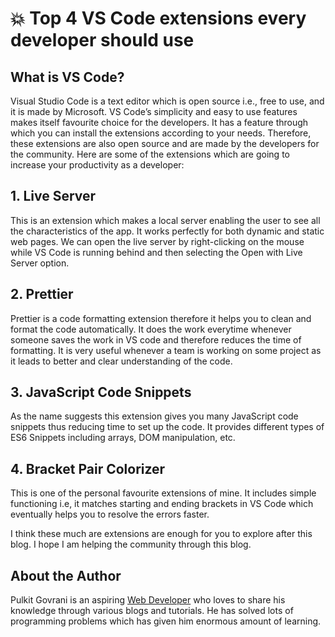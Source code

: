 # 💥 Top 4 VS Code extensions every developer should use

## What is VS Code?

Visual Studio Code is a text editor which is open source i.e., free to use, and
it is made by Microsoft. VS Code’s simplicity and easy to use features makes
itself favourite choice for the developers. It has a feature through which you
can install the extensions according to your needs. Therefore, these extensions
are also open source and are made by the developers for the community. Here are
some of the extensions which are going to increase your productivity as a
developer:

## 1. Live Server

This is an extension which makes a local server enabling the user to see all the
characteristics of the app. It works perfectly for both dynamic and static web
pages. We can open the live server by right-clicking on the mouse while VS Code
is running behind and then selecting the Open with Live Server option.

## 2. Prettier

Prettier is a code formatting extension therefore it helps you to clean and
format the code automatically. It does the work everytime whenever someone saves
the work in VS code and therefore reduces the time of formatting. It is very
useful whenever a team is working on some project as it leads to better and
clear understanding of the code.

## 3. JavaScript Code Snippets

As the name suggests this extension gives you many JavaScript code snippets thus
reducing time to set up the code. It provides different types of ES6 Snippets
including arrays, DOM manipulation, etc.

## 4. Bracket Pair Colorizer

This is one of the personal favourite extensions of mine. It includes simple
functioning i.e, it matches starting and ending brackets in VS Code which
eventually helps you to resolve the errors faster.

I think these much are extensions are enough for you to explore after this blog.
I hope I am helping the community through this blog.

## About the Author

Pulkit Govrani is an aspiring
[Web Developer](https://www.upwork.com/freelancers/~01701403d8b0e94e03) who
loves to share his knowledge through various blogs and tutorials. He has solved
lots of programming problems which has given him enormous amount of learning.

